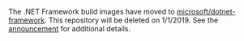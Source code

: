 The .NET Framework build images have moved to [microsoft/dotnet-framework](https://hub.docker.com/r/microsoft/dotnet-framework/). This repository will be deleted on 1/1/2019. See the [announcement](https://github.com/Microsoft/dotnet-framework-docker/issues/125) for additional details.
